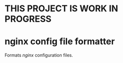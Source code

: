 # THIS PROJECT IS WORK IN PROGRESS

# nginx config file formatter

Formats *nginx* configuration files.